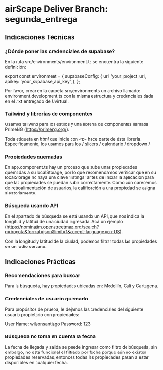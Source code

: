 # airScape Deliver Branch: segunda_entrega

## Indicaciones Técnicas

### ¿Dónde poner las credenciales de supabase?

En la ruta src/environments/environment.ts se encuentra la siguiente definición:

export const environment = {
supabaseConfig: {
url: 'your_project_url',
apikey:
'your_supabase_api_key',
},
};

Por favor, crear en la carpeta src/environments un archivo llamado: environment.development.ts con la misma estructura y credenciales dada en el .txt entregado de Uvirtual.

### Tailwind y librerías de componentes

Usamos tailwind para los estilos y una librería de componentes llamada PrimeNG (https://primeng.org/).

Toda etiqueta en _html_ que inicie con _<p-_ hace parte de ésta librería. Específicamente, los usamos para los / sliders / calendario / dropdown /

### Propiedades quemadas

En app.component.ts hay un proceso que sube unas propiedades quemadas a su localStorage, por lo que recomendamos verificar que en su localStorage no haya una clave 'listings' antes de iniciar la aplicación para que las propiedades se puedan subir correctamente. Como aún carecemos de retroalimentación de usuarios, la calificación a una propiedad se asigna aleatoriamente.

### Búsqueda usando API

En el apartado de búsqueda se está usando un API, que nos indica la longitud y latitud de una ciudad ingresada. Acá un ejemplo (https://nominatim.openstreetmap.org/search?q=bogota&format=json&limit=1&accept-language=en-US).

Con la longitud y latitud de la ciudad, podemos filtrar todas las propiedades en un radio cercano.

## Indicaciones Prácticas

### Recomendaciones para buscar

Para la búsqueda, hay propiedades ubicadas en: Medellín, Cali y Cartagena.

### Credenciales de usuario quemado
Para propósitos de prueba, le dejamos las credenciales del siguiente usuario propietario con propiedades:

User Name: wilsonsantiago
Password: 123

### Búsqueda no toma en cuenta la fecha

La fecha de llegada y salida se puede ingresar como filtro de búsqueda, sin embargo, no está funcional el filtrado por fecha porque aún no existen propiedades reservadas, entonces todas las propiedades pasan a estar disponibles en cualquier fecha.
